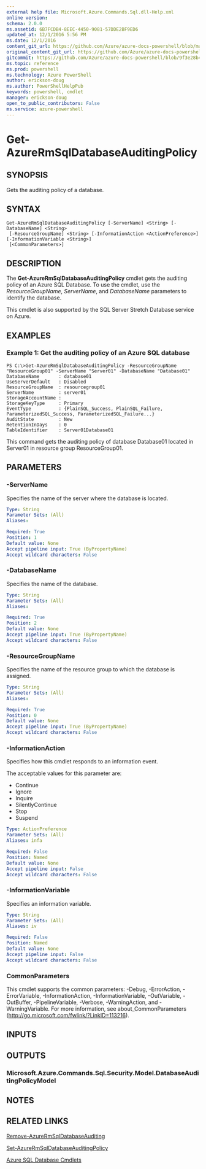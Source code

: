 ```yaml
---
external help file: Microsoft.Azure.Commands.Sql.dll-Help.xml
online version:
schema: 2.0.0
ms.assetid: 6B7FCDB4-8EEC-4450-9081-57DDE2BF9ED6
updated_at: 12/1/2016 5:56 PM
ms.date: 12/1/2016
content_git_url: https://github.com/Azure/azure-docs-powershell/blob/master/azureps-cmdlets-docs/ResourceManager/AzureRM.Sql/v1.0.12/Get-AzureRmSqlDatabaseAuditingPolicy.md
original_content_git_url: https://github.com/Azure/azure-docs-powershell/blob/master/azureps-cmdlets-docs/ResourceManager/AzureRM.Sql/v1.0.12/Get-AzureRmSqlDatabaseAuditingPolicy.md
gitcommit: https://github.com/Azure/azure-docs-powershell/blob/9f3e28b44df59189552012578d9f989dd5598d4f/azureps-cmdlets-docs/ResourceManager/AzureRM.Sql/v1.0.12/Get-AzureRmSqlDatabaseAuditingPolicy.md
ms.topic: reference
ms.prod: powershell
ms.technology: Azure PowerShell
author: erickson-doug
ms.author: PowerShellHelpPub
keywords: powershell, cmdlet
manager: erickson-doug
open_to_public_contributors: False
ms.service: azure-powershell
---
```


# Get-AzureRmSqlDatabaseAuditingPolicy

## SYNOPSIS
Gets the auditing policy of a database.

## SYNTAX

```
Get-AzureRmSqlDatabaseAuditingPolicy [-ServerName] <String> [-DatabaseName] <String>
 [-ResourceGroupName] <String> [-InformationAction <ActionPreference>] [-InformationVariable <String>]
 [<CommonParameters>]
```

## DESCRIPTION
The **Get-AzureRmSqlDatabaseAuditingPolicy** cmdlet gets the auditing policy of an Azure SQL Database.
To use the cmdlet, use the *ResourceGroupName*, *ServerName*, and *DatabaseName* parameters to identify the database.

This cmdlet is also supported by the SQL Server Stretch Database service on Azure.

## EXAMPLES

### Example 1: Get the auditing policy of an Azure SQL database
```
PS C:\>Get-AzureRmSqlDatabaseAuditingPolicy -ResourceGroupName "ResourceGroup01" -ServerName "Server01" -DatabaseName "Database01"
DatabaseName       : database01
UseServerDefault   : Disabled
ResourceGroupName  : resourcegroup01
ServerName         : server01
StorageAccountName :
StorageKeyType     : Primary
EventType          : {PlainSQL_Success, PlainSQL_Failure, ParameterizedSQL_Success, ParameterizedSQL_Failure...}
AuditState         : New
RetentionInDays    : 0
TableIdentifier    : Server01Database01
```

This command gets the auditing policy of database Database01 located in Server01 in resource group ResourceGroup01.

## PARAMETERS

### -ServerName
Specifies the name of the server where the database is located.

```yaml
Type: String
Parameter Sets: (All)
Aliases:

Required: True
Position: 1
Default value: None
Accept pipeline input: True (ByPropertyName)
Accept wildcard characters: False
```

### -DatabaseName
Specifies the name of the database.

```yaml
Type: String
Parameter Sets: (All)
Aliases:

Required: True
Position: 2
Default value: None
Accept pipeline input: True (ByPropertyName)
Accept wildcard characters: False
```

### -ResourceGroupName
Specifies the name of the resource group to which the database is assigned.

```yaml
Type: String
Parameter Sets: (All)
Aliases:

Required: True
Position: 0
Default value: None
Accept pipeline input: True (ByPropertyName)
Accept wildcard characters: False
```

### -InformationAction
Specifies how this cmdlet responds to an information event.

The acceptable values for this parameter are:

- Continue
- Ignore
- Inquire
- SilentlyContinue
- Stop
- Suspend

```yaml
Type: ActionPreference
Parameter Sets: (All)
Aliases: infa

Required: False
Position: Named
Default value: None
Accept pipeline input: False
Accept wildcard characters: False
```

### -InformationVariable
Specifies an information variable.

```yaml
Type: String
Parameter Sets: (All)
Aliases: iv

Required: False
Position: Named
Default value: None
Accept pipeline input: False
Accept wildcard characters: False
```

### CommonParameters
This cmdlet supports the common parameters: -Debug, -ErrorAction, -ErrorVariable, -InformationAction, -InformationVariable, -OutVariable, -OutBuffer, -PipelineVariable, -Verbose, -WarningAction, and -WarningVariable. For more information, see about_CommonParameters (http://go.microsoft.com/fwlink/?LinkID=113216).

## INPUTS

## OUTPUTS

### Microsoft.Azure.Commands.Sql.Security.Model.DatabaseAuditingPolicyModel

## NOTES

## RELATED LINKS

[Remove-AzureRmSqlDatabaseAuditing](xref:ResourceManager/AzureRM.Sql/v1.0.12/Remove-AzureRmSqlDatabaseAuditing.md)

[Set-AzureRmSqlDatabaseAuditingPolicy](xref:ResourceManager/AzureRM.Sql/v1.0.12/Set-AzureRmSqlDatabaseAuditingPolicy.md)

[Azure SQL Database Cmdlets](xref:ResourceManager/AzureRM.Sql/v1.0.12/AzureRM.Sql.md)
